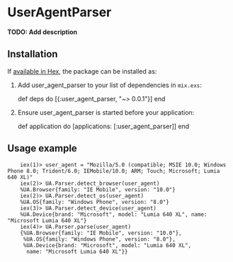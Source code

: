 # UserAgentParser

**TODO: Add description**

## Installation

If [available in Hex](https://hex.pm/docs/publish), the package can be installed as:

  1. Add user_agent_parser to your list of dependencies in `mix.exs`:

        def deps do
          [{:user_agent_parser, "~> 0.0.1"}]
        end

  2. Ensure user_agent_parser is started before your application:

        def application do
          [applications: [:user_agent_parser]]
        end


## Usage example

        iex(1)> user_agent = "Mozilla/5.0 (compatible; MSIE 10.0; Windows Phone 8.0; Trident/6.0; IEMobile/10.0; ARM; Touch; Microsoft; Lumia 640 XL)"
        iex(2)> UA.Parser.detect_browser(user_agent)
        %UA.Browser{family: "IE Mobile", version: "10.0"}
        iex(2)> UA.Parser.detect_os(user_agent)
        %UA.OS{family: "Windows Phone", version: "8.0"}
        iex(3)> UA.Parser.detect_device(user_agent)
        %UA.Device{brand: "Microsoft", model: "Lumia 640 XL", name: "Microsoft Lumia 640 XL"}
        iex(4)> UA.Parser.parse(user_agent)
        {%UA.Browser{family: "IE Mobile", version: "10.0"},
         %UA.OS{family: "Windows Phone", version: "8.0"},
         %UA.Device{brand: "Microsoft", model: "Lumia 640 XL",
          name: "Microsoft Lumia 640 XL"}}
